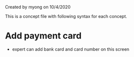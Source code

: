 Created by myong on 10/4/2020

This is a concept file with following syntax for each concept.
# Add payment card
* expert can add bank card and card number on this screen